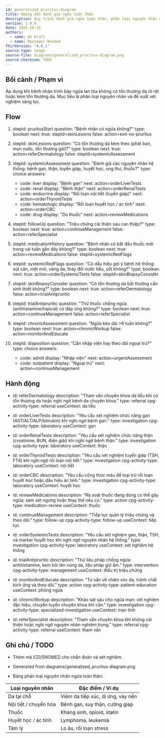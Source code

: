 ```yaml
---
id: generalized_pruritus-diagram
title: Hướng dẫn đánh giá ngứa toàn thân
description: Quy trình đánh giá ngứa toàn thân, phân loại nguyên nhân da liễu và hệ thống (gan, thận, nội tiết, thuốc) và đề xuất xét nghiệm sàng lọc.
version: 1.0.0
date: 2025-10-16
authors:
  - name: AI Draft
  - name: Reviewer Needed
fhirVersion: "4.0.1"
source-type: image
source-file: diagrams/generalized_pruritus-diagram.png
source-checksum: TODO
---
```


## Bối cảnh / Phạm vi

Áp dụng khi bệnh nhân trình bày ngứa lan tỏa không có tổn thương da rõ rệt hoặc kèm tổn thương da. Mục tiêu là phân loại nguyên nhân và đề xuất xét nghiệm sàng lọc.

## Flow

1. stepId: pruritusStart
   question: "Bệnh nhân có ngứa không?"
   type: boolean
   next:
     true: stepId=skinLesions
     false: action=exit-no-pruritus

2. stepId: skinLesions
   question: "Có tổn thương da kèm theo (phát ban, mụn nước, tổn thương gãi)?"
   type: boolean
   next:
     true: action=referDermatology
     false: stepId=systemicAssessment

3. stepId: systemicAssessment
   question: "Đánh giá các nguyên nhân hệ thống: bệnh gan, thận, tuyến giáp, huyết học, ung thư, thuốc?"
   type: choice
   answers:
     - code: liver
       display: "Bệnh gan"
       next: action=orderLiverTests
     - code: renal
       display: "Bệnh thận"
       next: action=orderRenalTests
     - code: endocrine
       display: "Rối loạn nội tiết (tuyến giáp)"
       next: action=orderThyroidTests
     - code: hematologic
       display: "Rối loạn huyết học / ác tính"
       next: action=orderCBC
     - code: drug
       display: "Do thuốc"
       next: action=reviewMedications

4. stepId: followUp
   question: "Triệu chứng cải thiện sau can thiệp?"
   type: boolean
   next:
     true: action=continueManagement
     false: action=referSpecialist

5. stepId: medicationHistory
   question: "Bệnh nhân có bắt đầu thuốc mới trong vài tuần gần đây không?"
   type: boolean
   next:
     true: action=reviewMedications
     false: stepId=systemicRedFlags

6. stepId: systemicRedFlags
   question: "Có dấu hiệu gợi ý bệnh hệ thống: sút cân, mệt mỏi, vàng da, thay đổi nước tiểu, sốt không?"
   type: boolean
   next:
     true: action=orderSystemicTests
     false: stepId=skinBiopsyConsider

7. stepId: skinBiopsyConsider
   question: "Có tổn thương da bất thường cần sinh thiết không?"
   type: boolean
   next:
     true: action=referDermatology
     false: action=trialAntipruritic

8. stepId: trialAntipruritic
   question: "Thử thuốc chống ngứa (antihistamine/topical) có đáp ứng không?"
   type: boolean
   next:
     true: action=continueManagement
     false: action=referSpecialist

9. stepId: chronicAssessment
   question: "Ngứa kéo dài >6 tuần không?"
   type: boolean
   next:
     true: action=chronicWorkup
     false: action=monitorAndEducate

10. stepId: disposition
    question: "Cần nhập viện hay theo dõi ngoại trú?"
    type: choice
    answers:
      - code: admit
        display: "Nhập viện"
        next: action=urgentAssessment
      - code: outpatient
        display: "Ngoại trú"
        next: action=continueManagement

## Hành động

- id: referDermatology
  description: "Tham vấn chuyên khoa da liễu khi có tổn thương da hoặc nghi ngờ bệnh da chuyên khoa."
  type: referral
  cpg-activity-type: referral
  useContext: da liễu

- id: orderLiverTests
  description: "Yêu cầu xét nghiệm chức năng gan (AST/ALT/ALP/bilirubin) khi nghi ngờ bệnh gan."
  type: investigation
  cpg-activity-type: laboratory
  useContext: gan

- id: orderRenalTests
  description: "Yêu cầu xét nghiệm chức năng thận (creatinine, BUN, điện giải) khi nghi ngờ bệnh thận."
  type: investigation
  cpg-activity-type: laboratory
  useContext: thận

- id: orderThyroidTests
  description: "Yêu cầu xét nghiệm tuyến giáp (TSH, FT4) khi nghi ngờ rối loạn nội tiết."
  type: investigation
  cpg-activity-type: laboratory
  useContext: nội tiết

- id: orderCBC
  description: "Yêu cầu công thức máu để loại trừ rối loạn huyết học hoặc dấu hiệu ác tính."
  type: investigation
  cpg-activity-type: laboratory
  useContext: huyết học

- id: reviewMedications
  description: "Rà soát thuốc đang dùng có thể gây ngứa; xem xét ngưng hoặc thay thế nếu có."
  type: action
  cpg-activity-type: medication-review
  useContext: thuốc

- id: continueManagement
  description: "Tiếp tục quản lý triệu chứng và theo dõi."
  type: follow-up
  cpg-activity-type: follow-up
  useContext: tiếp tục

- id: orderSystemicTests
  description: "Yêu cầu xét nghiệm gan, thận, TSH, và marker huyết học khi nghi ngờ nguyên nhân hệ thống."
  type: investigation
  cpg-activity-type: laboratory
  useContext: xét nghiệm hệ thống

- id: trialAntipruritic
  description: "Thử liệu pháp chống ngứa: antihistamine, kem bôi lên vùng da, liệu pháp giữ ẩm."
  type: intervention
  cpg-activity-type: management
  useContext: điều trị triệu chứng

- id: monitorAndEducate
  description: "Tư vấn về chăm sóc da, tránh chất kích ứng và theo dõi."
  type: action
  cpg-activity-type: patient-education
  useContext: phòng ngừa

- id: chronicWorkup
  description: "Khảo sát sâu cho ngứa mạn: xét nghiệm đặc hiệu, chuyển tuyến chuyên khoa khi cần."
  type: investigation
  cpg-activity-type: specialized-investigation
  useContext: mạn tính

- id: referSpecialist
  description: "Tham vấn chuyên khoa khi không cải thiện hoặc nghi ngờ nguyên nhân nghiêm trọng."
  type: referral
  cpg-activity-type: referral
  useContext: tham vấn

## Ghi chú / TODO

- Thêm mã ICD/SNOMED cho chẩn đoán và xét nghiệm.
- Generated from diagrams/generalized_pruritus-diagram.png

- Bảng phân loại nguyên nhân ngứa toàn thân:

| Loại nguyên nhân    | Đặc điểm / Ví dụ                                  |
|---------------------|---------------------------------------------------|
| Da tại chỗ          | Viêm da tiếp xúc, dị ứng, vảy nến                  |
| Nội tiết / chuyển hóa| Bệnh gan, suy thận, cường giáp                     |
| Thuốc               | Kháng sinh, opioid, statin                         |
| Huyết học / ác tính  | Lymphoma, leukemia                                 |
| Tâm lý              | Lo âu, rối loạn stress                              |
